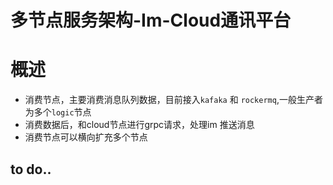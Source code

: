 多节点服务架构-Im-Cloud通讯平台 
==============
概述
=======
+ 消费节点，主要消费消息队列数据，目前接入`kafaka` 和 `rockermq`,一般生产者为多个`logic`节点
+ 消费数据后，和cloud节点进行grpc请求，处理im 推送消息
+ 消费节点可以横向扩充多个节点

## to do..
